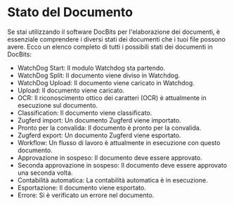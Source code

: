 # Stato del Documento

Se stai utilizzando il software DocBits per l'elaborazione dei documenti, è essenziale comprendere i diversi stati dei documenti che i tuoi file possono avere. Ecco un elenco completo di tutti i possibili stati dei documenti in DocBits:

* WatchDog Start: Il modulo Watchdog sta partendo.
* WatchDog Split: Il documento viene diviso in Watchdog.
* WatchDog Upload: Il documento viene caricato in Watchdog.
* Upload: Il documento viene caricato.
* OCR: Il riconoscimento ottico dei caratteri (OCR) è attualmente in esecuzione sul documento.
* Classification: Il documento viene classificato.
* Zugferd import: Un documento Zugferd viene importato.
* Pronto per la convalida: Il documento è pronto per la convalida.
* Zugferd export: Un documento Zugferd viene esportato.
* Workflow: Un flusso di lavoro è attualmente in esecuzione con questo documento.
* Approvazione in sospeso: Il documento deve essere approvato.
* Seconda approvazione in sospeso: Il documento deve essere approvato una seconda volta.
* Contabilità automatica: La contabilità automatica è in esecuzione.
* Esportazione: Il documento viene esportato.
* Errore: Si è verificato un errore nel documento.
